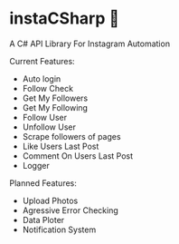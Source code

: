 # instaCSharp 📸
A C# API Library For Instagram Automation

Current Features:
  - Auto login
  - Follow Check
  - Get My Followers
  - Get My Following
  - Follow User
  - Unfollow User
  - Scrape followers of pages
  - Like Users Last Post 
  - Comment On Users Last Post
  - Logger
  
Planned Features:
  - Upload Photos
  - Agressive Error Checking
  - Data Ploter
  - Notification System
